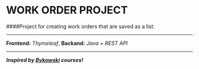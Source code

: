 # WORK ORDER PROJECT

####Project for creating work orders that are saved as a list.
***
**Frontend:** _Thymeleaf_,
**Backand:** _Java + REST API_
***
**_Inspired by [Bykowski](bykowski.pl) courses!_**